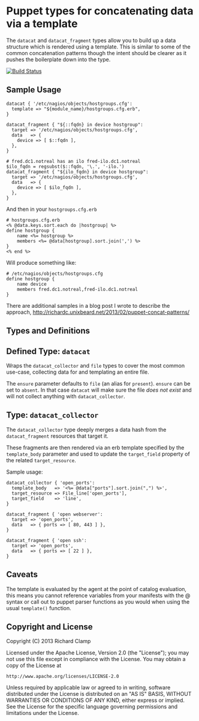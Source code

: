Puppet types for concatenating data via a template
==================================================

The `datacat` and `datacat_fragment` types allow you to build up a data
structure which is rendered using a template.  This is similar to some of the
common concatenation patterns though the intent should be clearer as it pushes
the boilerplate down into the type.

[![Build Status](https://travis-ci.org/richardc/puppet-datacat.png)](https://travis-ci.org/richardc/puppet-datacat)

Sample Usage
------------

```puppet
datacat { '/etc/nagios/objects/hostgroups.cfg':
  template => "${module_name}/hostgroups.cfg.erb",
}

datacat_fragment { "${::fqdn} in device hostgroup":
  target => '/etc/nagios/objects/hostgroups.cfg',
  data   => {
    device => [ $::fqdn ],
  },
}

# fred.dc1.notreal has an ilo fred-ilo.dc1.notreal
$ilo_fqdn = regsubst($::fqdn, '\.', '-ilo.')
datacat_fragment { "${ilo_fqdn} in device hostgroup":
  target => '/etc/nagios/objects/hostgroups.cfg',
  data   => {
    device => [ $ilo_fqdn ],
  },
}
```

And then in your `hostgroups.cfg.erb`

```erb
# hostgroups.cfg.erb
<% @data.keys.sort.each do |hostgroup| %>
define hostgroup {
    name <%= hostgroup %>
    members <%= @data[hostgroup].sort.join(',') %>
}
<% end %>
```

Will produce something like:

```
# /etc/nagios/objects/hostgroups.cfg
define hostgroup {
    name device
    members fred.dc1.notreal,fred-ilo.dc1.notreal
}
```

There are additional samples in a blog post I wrote to describe the approach,
http://richardc.unixbeard.net/2013/02/puppet-concat-patterns/

Types and Definitions
---------------------

## Defined Type: `datacat`

Wraps the `datacat_collector` and `file` types to cover the most common
use-case, collecting data for and templating an entire file.

The `ensure` parameter defaults to `file` (an alias for `present`). `ensure`
can be set to `absent`. In that case `datacat` will make sure the file *does
not exist* and will not collect anything with `datacat_collector`.

## Type: `datacat_collector`

The `datacat_collector` type deeply merges a data hash from
the `datacat_fragment` resources that target it.

These fragments are then rendered via an erb template specified by the
`template_body` parameter and used to update the `target_field` property
of the related `target_resource`.

Sample usage:

```puppet
datacat_collector { 'open_ports':
  template_body   => '<%= @data["ports"].sort.join(",") %>',
  target_resource => File_line['open_ports'],
  target_field    => 'line',
}

datacat_fragment { 'open webserver':
  target => 'open_ports',
  data   => { ports => [ 80, 443 ] },
}

datacat_fragment { 'open ssh':
  target => 'open_ports',
  data   => { ports => [ 22 ] },
}
```

Caveats
-------

The template is evaluated by the agent at the point of catalog evaluation,
this means you cannot reference variables from your manifests with the @ syntax
or call out to puppet parser functions as you would when using the
usual `template()` function.


Copyright and License
---------------------

Copyright (C) 2013 Richard Clamp

Licensed under the Apache License, Version 2.0 (the "License");
you may not use this file except in compliance with the License.
You may obtain a copy of the License at

    http://www.apache.org/licenses/LICENSE-2.0

Unless required by applicable law or agreed to in writing, software
distributed under the License is distributed on an "AS IS" BASIS,
WITHOUT WARRANTIES OR CONDITIONS OF ANY KIND, either express or implied.
See the License for the specific language governing permissions and
limitations under the License.

